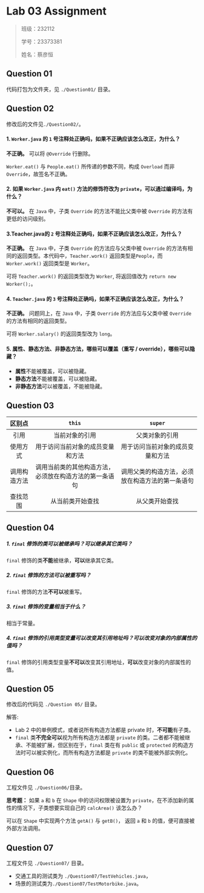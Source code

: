 # Lab 03 Assignment

> 班级：232112
>
> 学号：23373381
>
> 姓名：蔡彦恒

## Question 01

代码打包为文件夹，见 `./Question01/` 目录。

## Question 02

修改后的文件见`./Question02/`。

#### 1. `Worker.java` 的 `1` 号注释处正确吗，如果不正确应该怎么改正，为什么？
**不正确。** 可以将 `@Override` 行删除。

`Worker.eat()` 与 `People.eat()` 所传递的参数不同，构成 `Overload` 而非 `Override`，故签名不正确。

#### 2. 如果 `Worker.java` 内 `eat()` 方法的修饰符改为 `private`，可以通过编译吗，为什么？
**不可以。** 在 `Java` 中，子类 `Override` 的方法不能比父类中被 `Override` 的方法有更低的访问级别。

#### 3.Teacher.java的 `2` 号注释处正确吗，如果不正确应该怎么改正，为什么？
**不正确。** 在 `Java` 中，子类 `Override` 的方法应与父类中被 `Override` 的方法有相同的返回类型。本代码中，`Teacher.work()` 返回类型是`People`，而 `Worker.work()` 返回类型是 `Worker`。

可将 `Teacher.work()` 的返回类型改为 `Worker`, 将返回值改为 `return new Worker();`。

#### 4. `Teacher.java` 的 `3` 号注释处正确吗，如果不正确应该怎么改正，为什么？
**不正确。** 问题同上，在 `Java` 中，子类 `Override` 的方法应与父类中被 `Override` 的方法有相同的返回类型。

可将 `Worker.salary()` 的返回类型改为 `long`。

#### 5. 属性、静态方法、非静态方法，哪些可以覆盖（重写 / override），哪些可以隐藏？

- **属性**不能被覆盖，可以被隐藏。
- **静态方法**不能被覆盖，可以被隐藏。
- **非静态方法**可以被覆盖，不能被隐藏。

<style type="text/css">

</style>

## Question 03
|区别点|`this`|`super`|
|:-----:|:-------:|:--------:|
|引用|当前对象的引用|父类对象的引用|
|使用方式|用于访问当前对象的成员变量和方法|用于访问当前对象的成员变量和方法 |
|调用构造方法|调用当前类的其他构造方法，必须放在构造方法的第一条语句|调用父类的构造方法，必须放在构造方法的第一条语句|
|查找范围|从当前类开始查找|从父类开始查找|

## Question 04
##### 1. `final` 修饰的类可以被继承吗？可以继承其它类吗？
`final` 修饰的类**不能**被继承，**可以**继承其它类。

##### 2. `final` 修饰的方法可以被重写吗？
`final` 修饰的方法**不可以**被重写。

##### 3. `final` 修饰的变量相当于什么？
相当于常量。

##### 4. `final` 修饰的引用类型变量可以改变其引用地址吗？可以改变对象的内部属性的值吗？
`final` 修饰的引用类型变量**不可以**改变其引用地址，**可以**改变对象的内部属性的值。

## Question 05
修改后的代码见 `./Question 05/` 目录。

解答: 
- Lab 2 中的单例模式，或者说所有构造方法都是 private 时，**不可能**有子类。
- `final` 类**不完全可以**视为所有构造方法都是 `private` 的类。二者都不能被继承、不能被扩展，但区别在于，`final` 类在有 `public` 或 `protected` 的构造方法时可以被实例化，而所有构造方法都是 `private` 的类不能被外部实例化。

## Question 06
工程文件见 `./Question06/`目录。

**思考题：** 如果 `a` 和 `b` 在 `Shape` 中的访问权限被设置为 `private`，在不添加新的属性的情况下，子类想要实现自己的 `calcArea()` 该怎么办？

可以在 `Shape` 中实现两个方法 `getA()` 与 `getB()`， 返回 `a` 和 `b` 的值，便可直接被外部方法调用。

## Question 07
工程文件见 `./Question07/` 目录。

- 交通工具的测试类为 `./Question07/TestVehicles.java`，
- 场景的测试类为`./Question07/TestMotorbike.java`。